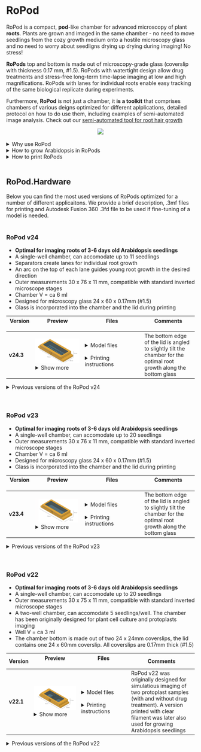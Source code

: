 # RoPod 

RoPod is a compact, **pod**-like chamber for advanced microscopy of plant **roots**.  Plants are grown and imaged in the same chamber - no need to move seedlings from the cozy growth medium onto a hostile microscopy glass and no need to worry about seedligns drying up drying during imaging! No stress!

**RoPods** top and bottom is made out of microscopy-grade glass (coverslip with thickness 0.17 mm, #1.5). RoPods with watertight design allow drug treatments and stress-free long-term time-lapse imaging at low and high magnifications. RoPods with lanes for individual roots enable easy tracking of the same biological replicate during experiments. 

Furthermore, **RoPod** is not just a chamber, it **is a toolkit** that comprises chambers of various deigns optimized for different aplplications, detailed protocol on how to do use them, including examples of semi-automated image analysis. Check out our  [semi-automated tool for root hair growth](https://github.com/AlyonaMinina/RoPod.Image.Processing)
<br/>
<p align="center">
<img src="https://github.com/AlyonaMinina/Files.for.RoPod.reps/blob/main/RoPod.applications/RoPod%20v24.3%20v5.gif?raw=true" width="600"> 
 </p>
<details><summary>Why use RoPod</summary> <br/>  
<p align="center">
<img src="https://github.com/AlyonaMinina/Files.for.RoPod.reps/blob/main/RoPod.v23/RoPod%2023.4%20empty.png?raw=true" width="300"> 
<img src="https://github.com/AlyonaMinina/Files.for.RoPod.reps/blob/main/RoPod.v24/RoPod%2024.3%20with%20seedlings%201.png?raw=true" width="300"> 
<img src="https://github.com/AlyonaMinina/Files.for.RoPod.reps/blob/main/RoPod.applications/mounted%20on%20confocal%20RoPod%205.png?raw=true" width="300" > 
</p>

- Plants are **grown and imaged within the same chamber**, thus sample mounting and imaging causes there  little to none mechanical stress<br/><br/> 
- RoPods **prevent samples from drying during imaging**, allowing  long-term time-lapse series <br/><br/>
- Plant growth within RoPod **requires very small volume of the medium**, thus drug treatment will require a small amount of compounds <br/><br/>
- The watertight RoPods allow **drug treatment in chambers positioned vertically and horizontally**<br/><br/>
- RoPods allows **multiple biological replicates being imaged simultaniously** (up to 20 seedlings in a RoPod v23) <br/><br/>
- **Plants are immobilized within the chamber**, thus the same plant can be easily tracked in a RoPod in multiple imaging sessions <br/><br/>
- RoPods with individual lanes prevent roots crossing during growth and make **tracking of biological replicates easy**<br/><br/>
- **RoPods are very cheap and reusable**, printing one chamber with a lid takes ca 10g of a PETG or PLA filament and two 24 x 60mm microscopy coverglass (#1.5, i.e. 0.16-0.19 mm thick)<br/><br/>
- The **microscopy-grade glass is printed into the plastic** and will never detach from the chamber in the middle of your experiment<br/><br/> 
</details>

<details><summary>How to grow Arabidopsis in RoPods</summary> 
<br/> 
 
[<img src="https://github.com/AlyonaMinina/Files.for.RoPod.reps/blob/main/RoPod.applications/Screenshot%20for%20growing%20Arabidopsis%20in%20RoPods%20demo%20video.png?raw=true" width="500" title="Seed plating demo video">](https://www.youtube.com/watch?v=jWTp5Sgqe-Q&ab_channel=AlyonaMinina)
 
 In this video you can find a short step-by-step demonstration of how to prep RoPod chambers for *Arabidopsis thaliana* growth.
<br/>
<br/>

- **Step 1. Sterilize the RoPod.**
 The quickest way to do it is using UV in a laminar flow hood. Place the open chamber and the lid (inner side up) under the UV light, 30 minutes of exposure is usually sufficient.
 
 - **Step 2. Cast the growth medium.**
Thaw 0.5x MS in a microwave, let it cool to 60 C and pipette 3-4 mL into the sterile chamber. Make sure the medium is evenly distributed in the chamber and there are no bubbles.
 
 - **Step 3. Remove a strip of the growth medium.**
Let the medium solidify and then use a tip or toothpick to remove a ca 5 mm wide strip of the medium, this will give space for the areal part of seedlings. For RoPod with arcs (5, v24 etc.) make sure arcs are not covered by the medium.
 
  - **Step 4. Transfer seeds.**
Use a sterile toothpick to places seeds on the bottom glass by the edge of the medium. For RoPod 5 place the seeds “under” the arches, which are designed to guide young roots into the individual channels
 
   - **Step 5. Close the chamber.**
 RoPods with watertight lids do not need to be sealed individually, other RoPods require it. Place the chamber into a square Petri plate and seal it. 

 - **Step 6. Place the RoPod into a plant growth cabinet.**
Place the plate vertically under growth conditions. It is advisable to slightly tilt the chamber backwards to guide root growth along the bottom coverslip. Lids of some RoPod versions (e.g. v23.4, 23.4 etc) ensure such tilt <br/><br/>
</details>


<details><summary>How to print RoPods</summary> 
<br/> 
  
[<img src="https://github.com/AlyonaMinina/Files.for.RoPod.reps/blob/main/RoPod.applications/Screenshot%20for%20printing%20RoPods%20demo%20video.png?raw=true" width="500" title="RoPod printing demo video">](https://www.youtube.com/watch?v=7gexCgdOQ24&ab_channel=AlyonaMinina)

In this video you can find a short demo for RoPod chambers printing.
<br/>
<br/>
 
**For printing you will need:**
- access to an FDM 3D printer with a nozzle 0.4 mm
- clear PETG filament, ⌀ 1.75 mm. It is advisable to check the filament for toxicity. To our experience, clear PETG does not impact Arabidopsis growth.
- 24 x 60 mm microscopy coverslip #1.5, i.e. 0.16-0.19 mm thick ( VWR, 630-2108)
- superglue
- .3mf or .stl file for RoPods
 <br/>
 <br/>
 
 **Step 1. Generate the g-code:**

- Files required for printing are provided in the tables below
- Prior to printing, the models can be tunded using the provided Autodesk .3fd files 
- An example of recommended settings for printing each RoPod version is in the provided project file. 
- Make sure that the chamber and the lid are positioned with the rims looking upwards and the glass insertion layer closest to the print bed
- Print settings-> Layer height = 0.1 mm (if possible we recommend using variable layer height).  Variable layer height feature (available for Prusa printers) allows to use small layer height beneficial for efficient embedding of the glass into the print and a larger layer height for printing the rest of the structure. For an example see the provided Slic3r project files
- Print settings-> Fill density = 50%
- Print settings-> Fill pattern = 3D Honeycomb
- Print settings-> Layers and Perimeters-> Vertical shells-> Perimeters = 4
- Use of brim reduces warping and detachment of the first layers
- Slice the model and [insert a pause](https://help.prusa3d.com/article/insert-pause-or-custom-g-code-at-layer_120490) at the layer right before the layer with the slot for the glass
 - You can simultaneously print up to 17 RoPods on a Prusa MK2or MK3. However we strongly recommend to start with just one
 <br/>
 <br/>
 
  **Step 2. Clean the coverslip glasses:**
 - Remove dust and fat from the glasses by wiping them clean with a paper tissue soaked in acetone​
 <br/>
 <br/>
 
  **Step 3. Start the print:**
 - Start the print and wait until it automatically pauses on the layer programmed int the Step 1.
 - The extruder will move to the back left of the print bed while waiting for the user to resume the print
 <br/>
 <br/>
 
  **Step 4. Place the glasses into the slots:**
 - The chambers and lids models have ca 0.18mm deep slots for the coverslips
 - Add a small drop of super glue to two corners of a glass. This will secure the glass' position during printing
 - Use forceps and patience to carefully place the glass into its slot. Make sure it does not stick upwards or sideways
 - Press down on the the corners with glue and hold for a few seconds. sic! wear gloves! superglueing oneself to a 90C- hot print bed is not a good way to start your day
 

 <br/>
 <br/>
 
  **Step 5. Resume the print:**
 - Resume the print and make sure the the filament does not move the glass from its position and does not crack it
 - When the chamber is ready make sure there is no filament sticking sideways. If needed imperfections can be removed with a scalpel
 <br/>
 <br/>
</details>
<br/>

 ## RoPod.Hardware

Below you can find the most used versions of RoPods optimized for a number of different applicaitons. We provide a brief description, .3mf files for printing and Autodesk Fusion 360 .3fd file to be used if fine-tuning of a model is needed.
<br/>
<br/>
   
  ### RoPod v24 
-	**Optimal for imaging roots of 3-6 days old Arabidopsis seedlings**
-	A single-well chamber, can accomodate up to 11 seedlings
- Separators create lanes for individual root growth 
- An arc on the top of each lane guides young root growth in the desired direction
-	Outer measurements 30 x 76 x 11 mm, compatible with standard inverted microscope stages
-	Chamber V = ca 6 ml
-	Designed for microscopy glass 24 x 60 x 0.17mm (#1.5) 
-	Glass is incorporated into the chamber and the lid during printing

|Version <img width="50"> |Preview<img width="800">|Files <img width="900"> |Comments<img width="300">|
| --- | --- | ---|---|
|**v24.3**|  <img src="https://github.com/AlyonaMinina/Files.for.RoPod.reps/blob/main/RoPod.v24/RoPod%2024.3%20preview.png?raw=true" width="400" title="RoPod24.3 preview"> <details><summary>Show more</summary> <img src="https://github.com/AlyonaMinina/Files.for.RoPod.reps/blob/main/RoPod.v24/RoPod%2024.3%20empty%201.png?raw=true" width="400"> </br>  <img src="https://github.com/AlyonaMinina/Files.for.RoPod.reps/blob/main/RoPod.v24/RoPod%2024.3%20empty%202.png?raw=true" width="400"> </br>  <img src="https://github.com/AlyonaMinina/Files.for.RoPod.reps/blob/main/RoPod.v24/RoPod%2024.3%20with%20seedlings%201.png?raw=true" width="400"> </br>  <img src="https://github.com/AlyonaMinina/Files.for.RoPod.reps/blob/main/RoPod.v24/RoPod%2024.3%20with%20seedlings%202.png?raw=true" width="400"> </br>  </details> |<details><summary>Model files</summary><br/> Individual model files:<br/>[RoPod v24.3 chamber.3mf](https://github.com/AlyonaMinina/Files.for.RoPod.reps/raw/main/RoPod.v24/Chamber%20v24.3.3mf)<br/> [RoPod v24.3 lid.3mf](https://github.com/AlyonaMinina/Files.for.RoPod.reps/raw/main/RoPod.v24/Lid%20v24.3.3mf)<br/><br/><br/> Slc3r project file:<br/>[RoPod v24.3 with adjustable layer height.3mf](https://github.com/AlyonaMinina/Files.for.RoPod.reps/raw/main/RoPod.v24/Chamber%20v24.3%20with%20variable%20layer%20height.3mf)<br/><br/> Autodesk Fusion 360 file: <br/> [RoPod v24.3.f3d](https://github.com/AlyonaMinina/Files.for.RoPod.reps/raw/main/RoPod.v24/RoPod%20v24.3.f3d)</details><br/> <details><summary>Printing instructions</summary><br/> 1. Printing one chamber with a lid takes ca 2 h and ca 10 g of filament <br/> <br/> 2. For general instructions see the information above ("How to print RoPods") </details> |The bottom edge of the lid is angled to slightly tilt the chamber for the optimal root growth along the bottom glass| 

<details><summary>Previous versions of the RoPod v24 </summary>
  
|Version <img width="50"> |Preview<img width="400">|Files <img width="500"> |Comments<img width="300">|
| --------- | --- | --- | --- |
| **v24.2** | --- | --- | --- |
| **v24.1** | --- | --- | --- |
  </details>
  <br/>
  <br/>

 ### RoPod v23 
-	**Optimal for imaging roots of 3-6 days old Arabidopsis seedlings**
-	A single-well chamber, can accomodate up to 20 seedlings
-	Outer measurements 30 x 76 x 11 mm, compatible with standard inverted microscope stages
-	Chamber V = ca 6 ml
-	Designed for microscopy glass 24 x 60 x 0.17mm (#1.5) 
-	Glass is incorporated into the chamber and the lid during printing

|Version <img width="50"> |Preview<img width="800">|Files <img width="900"> |Comments<img width="300">|
| --- | --- | ---|---|
|**v23.4**|  <img src="https://github.com/AlyonaMinina/Files.for.RoPod.reps/blob/main/RoPod.v23/RoPod%2023.4%20preview.png?raw=true" width="400" title="RoPod23.4 preview"> <details><summary>Show more</summary> <img src="https://github.com/AlyonaMinina/Files.for.RoPod.reps/blob/main/RoPod.v23/RoPod%2023.4%20empty.png?raw=true" width="400" title="RoPod23.4 preview">  </details> |<details><summary>Model files</summary><br/> Individual model files:<br/>[RoPod v23.4 chamber.3mf](https://github.com/AlyonaMinina/Files.for.RoPod.reps/raw/main/RoPod.v23/Chamber%20v23.4.3mf)<br/> [RoPod v23.4 lid.3mf](https://github.com/AlyonaMinina/Files.for.RoPod.reps/raw/main/RoPod.v23/Lid%20v23.4.3mf)<br/><br/><br/> Slc3r project file:<br/>[RoPod v23.4 with adjustable layer height.3mf](https://github.com/AlyonaMinina/Files.for.RoPod.reps/raw/main/RoPod.v23/RoPod%2023.4%20with%20adjustable%20height.3mf)<br/><br/> Autodesk Fusion 360 file: <br/> [RoPod v23.4.f3d](https://github.com/AlyonaMinina/Files.for.RoPod.reps/raw/main/RoPod.v23/RoPod%20v23.4.f3d)</details><br/> <details><summary>Printing instructions</summary><br/> 1. Printing one chamber with a lid takes ca 2 h and ca 10 g of filament <br/><br/> 2. For general instructions see the information above ("How to print RoPods")</details> | The bottom edge of the lid is angled to slightly tilt the chamber for the optimal root growth along the bottom glass| 

<details><summary>Previous versions of the RoPod v23 </summary>
  
|Version <img width="50"> |Preview<img width="400">|Files <img width="500"> |Comments<img width="300">|
| --------- | --- | --- | --- |
| **v23.3** | --- | --- | --- |
| **v23.2** | --- | --- | --- |
| **v23.1** | --- | --- | --- |
  </details>
  <br/>
  <br/>

### RoPod v22
-	**Optimal for imaging roots of 3-6 days old Arabidopsis seedlings**
-	A single-well chamber, can accomodate up to 20 seedlings
-	Outer measurements 30 x 75 x 11 mm, compatible with standard inverted microscope stages
- A two-well chamber, can accomodate 5 seedlings/well. The chamber has been originally designed for plant cell culture and protoplasts imaging
- Well V = ca 3 ml
- The chamber bottom is made out of two 24 x 24mm coverslips, the lid contains one 24 x 60mm coverslip. All coverslips are 0.17mm thick (#1.5) 

| Version | Preview <img width="900"> | Files <img width="700"> | Comments |
| ------- | ------------------------- | ----------------------- | -------- |
|**v22.1**                               |  <img src="https://github.com/AlyonaMinina/Files.for.RoPod.reps/blob/main/RoPod.v22/RoPod%2022.1%20preview.png?raw=true" width="400" title="RoPod22.1 preview"> <details><summary>Show more</summary> <img src="https://github.com/AlyonaMinina/Files.for.RoPod.reps/blob/main/RoPod.v22/RoPod%2022.1%20preview%20bottom.png?raw=true" width="400"> </br>  <img src="https://github.com/AlyonaMinina/Files.for.RoPod.reps/blob/main/RoPod.v22/RoPod%2022.1%20empty%201.png?raw=true" width="400"> </br>  <img src="https://github.com/AlyonaMinina/Files.for.RoPod.reps/blob/main/RoPod.v22/RoPod%2022.1%20empty%202.png?raw=true" width="400"> </br>  <img src="https://github.com/AlyonaMinina/Files.for.RoPod.reps/blob/main/RoPod.v22/RoPod%2022.1%20empty%203.png?raw=true" width="400"> </br>  <img src="https://github.com/AlyonaMinina/Files.for.RoPod.reps/blob/main/RoPod.v22/RoPod%2022.1%20empty%204.png?raw=true" width="400"> </br>  <img src="https://github.com/AlyonaMinina/Files.for.RoPod.reps/blob/main/RoPod.v22/RoPod%2022.1%20mounted%20on%20confocal%201.png?raw=true" width="400"> </br>   </details> |<details><summary>Model files</summary><br/> Individual model files:<br/>[RoPod v22.1 chamber.3mf](https://github.com/AlyonaMinina/Files.for.RoPod.reps/raw/main/RoPod.v22/RoPod%20v%2022.1%20Chamber.3mf)<br/> [RoPod v22.1 lid.3mf](https://github.com/AlyonaMinina/Files.for.RoPod.reps/raw/main/RoPod.v22/RoPod%20v%2022.1%20Lid.3mf)<br/><br/><br/> Slc3r project file:<br/>[RoPod v22.1 with variable layer height.3mf](https://github.com/AlyonaMinina/Files.for.RoPod.reps/raw/main/RoPod.v22/RoPod%20v22.1%20project%20file%20with%20variable%20layer%20height.3mf)<br/><br/> Autodesk Fusion 360 file: <br/> [RoPod v22.1.f3d](https://github.com/AlyonaMinina/Files.for.RoPod.reps/raw/main/RoPod.v22/RoPod%20v22.1.f3d)</details><br/> <details><summary>Printing instructions</summary><br/>   1. Printing one chamber + lid takes ca 2h and ca 14g of filament <br/> <br/> 2. For general instructions see the information above ("How to print RoPods") </details>  | RoPod v22 was originally designed for simulatious imaging of two protoplast samples (with and without drug treatment). A version printed with clear filament was later also used for growing Arabidopsis seedlings | 

<details><summary>Previous versions of the RoPod v22 </summary>
  
| Version <img width="50"> | Preview<img width="400"> | Files <img width="500"> | Comments<img width="300"> |
| ----------------------------------- | ------------------------------------ | --------------------------------- | ---------------------------------------- |

 </details>

